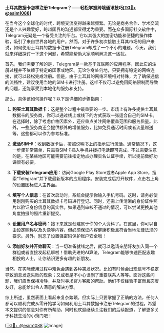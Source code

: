 **土耳其数据卡怎样注册Telegram？——轻松掌握跨境通讯技巧[[TG💪+ @esim1088](https://t.me/s/esim1088)]**

在当今这个全球化的时代，跨境交流变得越来越频繁。无论是商务合作、学术交流还是个人兴趣爱好，跨越国界的沟通都显得尤为重要。而在众多国际社交软件中，Telegram无疑是一个备受关注的平台。它以其强大的加密功能和便捷的操作体验，吸引了来自世界各地的用户。然而，对于许多初次接触土耳其市场的用户来说，如何使用土耳其的数据卡注册Telegram却成了一个不小的难题。今天，我们就来详细探讨一下这个问题，希望能帮助大家顺利解决这一困扰。

首先，我们需要了解的是，Telegram是一款基于互联网的应用程序，因此它的注册过程并不依赖于特定的国家或地区。无论你身处何地，只要拥有稳定的网络连接，就可以轻松完成注册。但是，由于土耳其的网络环境相对特殊，为了确保通信的流畅性，建议使用当地的SIM卡进行注册。这样不仅可以避免因网络限制而导致的问题，还能享受到本地化的服务和支持。

那么，具体该如何操作呢？以下是详细的步骤指南：

1. **购买土耳其数据卡**：这是整个过程中最重要的一步。市场上有许多提供土耳其数据卡的服务商，你可以通过线上或线下的方式获取一张适合自己的SIM卡。在选择时，除了考虑价格因素外，还应重点关注网络覆盖范围和服务质量。此外，一些服务商还会提供额外的增值服务，比如免费通话时间或者流量赠送等，这些都可以作为参考标准。

2. **激活SIM卡**：收到数据卡后，按照说明书上的指示进行激活。通常情况下，这一步骤非常简单，只需将SIM卡插入手机并拨打电话即可完成。不过需要注意的是，在某些地区可能需要前往指定地点办理实名认证手续，所以提前做好功课很有必要。

3. **下载安装Telegram应用**：访问Google Play Store或者Apple App Store，搜索“Telegram”并下载最新版本的应用程序。安装完成后打开软件，点击右上角的设置图标进入主界面。

4. **填写个人信息**：在首次启动时，系统会提示你输入手机号码。这时，请务必使用刚刚购买的土耳其数据卡号码进行登记。同时，还需上传清晰的身份证件照片以验证身份信息的真实性。如果遇到审核不通过的情况，可以尝试更换其他角度拍摄的照片重新提交。

5. **设置用户名与密码**：接下来就是创建属于你的个人资料了。在这里，你可以自由设定昵称以及头像等内容，但必须保证内容健康积极且符合当地法律法规的要求。另外，别忘了设置强密码保护账户安全哦！

6. **添加好友并开始聊天**：当一切准备就绪之后，就可以邀请亲朋好友加入同一个群组或者直接发起私聊啦！借助先进的AI算法，Telegram能够快速匹配志趣相投的人士，让你结识更多有趣的新朋友。

当然，在实际使用过程中难免会遇到各种突发状况。比如有时候会出现信号不稳定导致消息发送失败的现象；又或者是不小心误删了重要联系人等等。面对这些问题，我们应当保持冷静，并及时寻求官方客服的帮助。他们不仅经验丰富而且态度友好，总能给出令人满意的解决方案。

综上所述，虽然表面上看起来复杂繁琐，但实际上只要掌握了正确的方法，任何人都可以顺利完成从零开始学习如何利用土耳其数据卡注册Telegram的过程。希望本文提供的信息对你有所帮助，同时也欢迎继续关注我们的后续报道，了解更多关于科技生活的小窍门吧！

[[TG💪+ @esim1088](https://t.me/s/esim1088) ![Image](https://i.postimg.cc/4NQfJmqS/Snipaste-2025-05-13-00-14-12.png)]